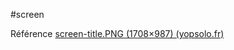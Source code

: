 #screen 

Référence
[screen-title.PNG (1708×987) (yopsolo.fr)](https://www.yopsolo.fr/lisaa/images/screen-title.PNG)